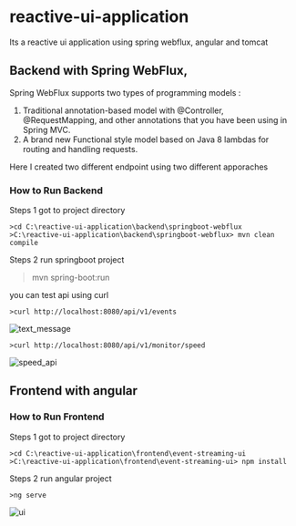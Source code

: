 # reactive-ui-application
Its a reactive ui application using spring webflux, angular and tomcat

## Backend with Spring WebFlux, 
Spring WebFlux supports two types of programming models :

1. Traditional annotation-based model with @Controller, @RequestMapping, and other annotations that you have been using in Spring MVC.
2. A brand new Functional style model based on Java 8 lambdas for routing and handling requests.

Here I created two different endpoint using two different apporaches

### How to Run Backend
Steps 1 got to project directory
```
>cd C:\reactive-ui-application\backend\springboot-webflux
>C:\reactive-ui-application\backend\springboot-webflux> mvn clean compile
```
Steps 2 run springboot project
>mvn spring-boot:run

you can test api using curl
```
>curl http://localhost:8080/api/v1/events
```
![text_message](https://user-images.githubusercontent.com/1064462/89655551-4a377b00-d898-11ea-8a49-0074dff8afa0.png)

```
>curl http://localhost:8080/api/v1/monitor/speed
```
![speed_api](https://user-images.githubusercontent.com/1064462/89655449-2116ea80-d898-11ea-921c-ef595b3d0801.png)

## Frontend with angular

### How to Run Frontend
Steps 1 got to project directory
```
>cd C:\reactive-ui-application\frontend\event-streaming-ui
>C:\reactive-ui-application\frontend\event-streaming-ui> npm install
```
Steps 2 run angular project
```
>ng serve
```
![ui](https://user-images.githubusercontent.com/1064462/89654959-6a1a6f00-d897-11ea-9349-05bb2f2ec89c.png)
